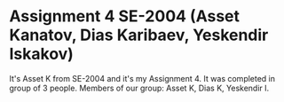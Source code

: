 # Assignment 4 SE-2004 (Asset Kanatov, Dias Karibaev, Yeskendir Iskakov)
It's Asset K from SE-2004 and it's my Assignment 4. It was completed in group of 3 people. Members of our group: Asset K, Dias K, Yeskendir I.
